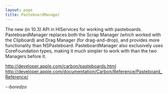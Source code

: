 ```yaml
---
layout: page
title: PasteboardManager
---
```




The new (in 10.3) API in HIServices for working with pasteboards. PasteboardManager replaces both the Scrap Manager (which worked with the Clipboard) and Drag Manager (for drag-and-drop), and provides more functionality than NSPasteboard. PasteboardManager also exclusively uses CoreFoundation types, making it much simpler to work with than the two Managers before it.

http://developer.apple.com/carbon/pasteboards.html
http://developer.apple.com/documentation/Carbon/Reference/Pasteboard_Reference/

*--boredzo*

